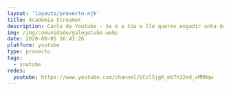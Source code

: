 ```yaml
---
layout: 'layouts/proxecto.njk'
title: Academia Streamer
description: Canle de Youtube - Se é a túa e lle queres engadir unha descripción e etiquetas, ponte en contacto con nós.
img: /img/comunidade/galegotube.webp
date: 2020-08-05 16:41:26
platform: youtube
type: proxecto
tags:
  - youtube
redes:
  youtube: https://www.youtube.com/channel/UColSjgK_mV7h32ed_xMMHqw
---
```


